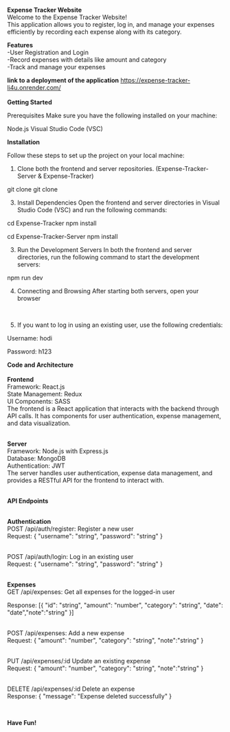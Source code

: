 **Expense Tracker Website**
<br>
Welcome to the Expense Tracker Website! 
<br>
This application allows you to register, log in, and manage your expenses efficiently by recording each expense along with its category.

**Features**
<br>
-User Registration and Login
<br>
-Record expenses with details like amount and category
<br>
-Track and manage your expenses
<br>

**link to a deployment of the application**
https://expense-tracker-li4u.onrender.com/
<br> <br>
**Getting Started**
<br>

Prerequisites
Make sure you have the following installed on your machine:
<br>

Node.js
Visual Studio Code (VSC)
<br>

**Installation**
<br>

Follow these steps to set up the project on your local machine:
<br>

1. Clone both the frontend and server repositories.
(Expense-Tracker-Server & Expense-Tracker)

git clone <Expense-Tracker-Server>
git clone <Expense-Tracker>
<br>

3. Install Dependencies
Open the frontend and server directories in Visual Studio Code (VSC) and run the following commands:

cd Expense-Tracker
npm install

cd Expense-Tracker-Server
npm install

3. Run the Development Servers
In both the frontend and server directories, run the following command to start the development servers:

npm run dev
<br>

4. Connecting and Browsing
After starting both servers, open your browser 
<br>

5. If you want to log in using an existing user, use the following credentials:

Username: hodi
<br>

Password: h123
<br>


**Code and Architecture**
<br>
<br>
**Frontend**
<br>
Framework: React.js
<br>
State Management: Redux
<br>
UI Components: SASS
<br>
The frontend is a React application that interacts with the backend through API calls. It has components for user authentication, expense management, and data visualization.
<br>
<br>

**Server**
<br>
Framework: Node.js with Express.js
<br>
Database: MongoDB 
<br>
Authentication: JWT 
<br>
The server handles user authentication, expense data management, and provides a RESTful API for the frontend to interact with.
<br>
<br>

**API Endpoints**
<br> <br>

**Authentication**<br>
POST /api/auth/register: Register a new user
<br>
Request: { "username": "string", "password": "string" }
<br>
<br>

POST /api/auth/login: Log in an existing user
<br>
Request: { "username": "string", "password": "string" }
<br>
<br>

**Expenses**
<br>
GET /api/expenses: Get all expenses for the logged-in user <br>

Response: [{ "id": "string", "amount": "number", "category": "string", "date": "date","note":"string" }]
<br>
<br>

POST /api/expenses: Add a new expense <br>
Request: { "amount": "number", "category": "string", "note":"string" }
<br/>
<br>

PUT /api/expenses/:id Update an existing expense <br>
Request: { "amount": "number", "category": "string", "note":"string" }
<br>
<br>

DELETE /api/expenses/:id Delete an expense <br>
Response: { "message": "Expense deleted successfully" }
<br>

<br>


**Have Fun!**
